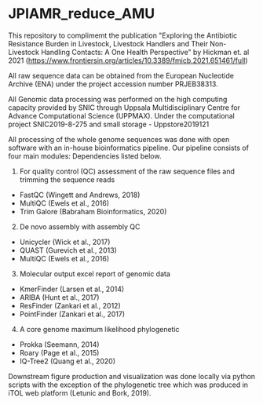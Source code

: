 # JPIAMR_reduce_AMU 
This repository to complimemt the publication "Exploring the Antibiotic Resistance Burden in Livestock, Livestock Handlers and Their Non-Livestock Handling Contacts: A One Health Perspective" by Hickman et. al 2021
(https://www.frontiersin.org/articles/10.3389/fmicb.2021.651461/full)

All raw sequence data can be obtained from the European Nucleotide Archive (ENA) under the project accession number PRJEB38313.

All Genomic data processing was performed on the high computing capacity provided by SNIC through Uppsala Multidisciplinary Centre for Advance Computational Science (UPPMAX). Under the computational project SNIC2019-8-275 and small storage - Uppstore2019121

All processing of the whole genome sequences was done with open software with an in-house bioinformatics pipeline. 
Our pipeline consists of four main modules: 
Dependencies listed below.
1) For quality control (QC) assessment of the raw sequence files and trimming the sequence reads 
- FastQC (Wingett and Andrews, 2018)
- MultiQC (Ewels et al., 2016)
- Trim Galore (Babraham Bioinformatics, 2020)

2) De novo assembly with assembly QC
- Unicycler (Wick et al., 2017)
- QUAST (Gurevich et al., 2013)
- MultiQC (Ewels et al., 2016)

3) Molecular output excel report of genomic data 
- KmerFinder (Larsen et al., 2014)
- ARIBA (Hunt et al., 2017)
- ResFinder (Zankari et al., 2012)
- PointFinder (Zankari et al., 2017)

4) A core genome maximum likelihood phylogenetic 
- Prokka (Seemann, 2014)
- Roary (Page et al., 2015)
- IQ-Tree2 (Quang et al., 2020)

Downstream figure production and visualization was done locally via python scripts with the exception of the phylogenetic tree which was produced in iTOL web platform (Letunic and Bork, 2019).





